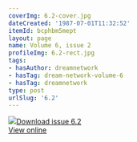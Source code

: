 ```yaml
---
coverImg: 6.2-cover.jpg
dateCreated: '1987-07-01T11:32:52'
itemId: bcphbm5mept
layout: page
name: Volume 6, issue 2
profileImg: 6.2-rect.jpg
tags:
- hasAuthor: dreamnetwork
- hasTag: dream-network-volume-6
- hasTag: dreamnetwork
type: post
urlSlug: '6.2'
---
```

<img class="card-journal-img" src="../images/6.2-rect.jpg"/><a href="../files/pdfs/Volume_6/6.2-Dream-Network-Bulletin_Volume-6-Number-2.pdf" download="">Download issue 6.2</a><br><a href="../files/pdfs/Volume_6/6.2-Dream-Network-Bulletin_Volume-6-Number-2.pdf">View online</a>